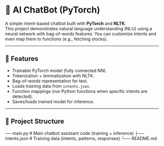 # 🤖 AI ChatBot (PyTorch)

A simple intent-based chatbot built with **PyTorch** and **NLTK**.  
This project demonstrates natural language understanding (NLU) using a neural network with bag-of-words features. You can customize intents and even map them to functions (e.g., fetching stocks).

---

## 🚀 Features
- Trainable PyTorch model (fully connected NN).
- Tokenization + lemmatization with NLTK.
- Bag-of-words representation for text.
- Loads training data from `intents.json`.
- Function mappings (run Python functions when specific intents are detected).
- Saves/loads trained model for inference.

---

## 📂 Project Structure
── main.py # Main chatbot assistant code (training + inference)
├── intents.json # Training data (intents, patterns, responses)
└── README.md